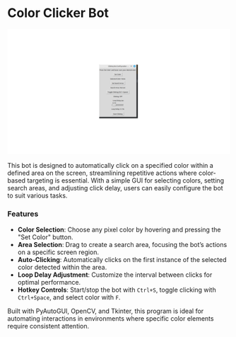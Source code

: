 # Color Clicker Bot

![Clicker Bot Interface](https://github.com/HelloByeLetsNot/colorclicker/blob/main/clicker.png?raw=true)

This bot is designed to automatically click on a specified color within a defined area on the screen, streamlining repetitive actions where color-based targeting is essential. With a simple GUI for selecting colors, setting search areas, and adjusting click delay, users can easily configure the bot to suit various tasks.

### Features
- **Color Selection**: Choose any pixel color by hovering and pressing the "Set Color" button.
- **Area Selection**: Drag to create a search area, focusing the bot’s actions on a specific screen region.
- **Auto-Clicking**: Automatically clicks on the first instance of the selected color detected within the area.
- **Loop Delay Adjustment**: Customize the interval between clicks for optimal performance.
- **Hotkey Controls**: Start/stop the bot with `Ctrl+S`, toggle clicking with `Ctrl+Space`, and select color with `F`.

Built with PyAutoGUI, OpenCV, and Tkinter, this program is ideal for automating interactions in environments where specific color elements require consistent attention.
